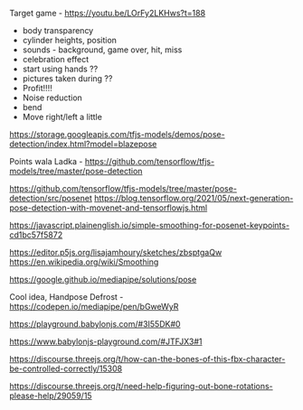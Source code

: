 Target game - https://youtu.be/LOrFy2LKHws?t=188

- body transparency
- cylinder heights, position
- sounds - background, game over, hit, miss
- celebration effect
- start using hands ??
- pictures taken during ??
- Profit!!!!
- Noise reduction
- bend
- Move right/left a little

https://storage.googleapis.com/tfjs-models/demos/pose-detection/index.html?model=blazepose

Points wala Ladka - https://github.com/tensorflow/tfjs-models/tree/master/pose-detection

https://github.com/tensorflow/tfjs-models/tree/master/pose-detection/src/posenet
https://blog.tensorflow.org/2021/05/next-generation-pose-detection-with-movenet-and-tensorflowjs.html


https://javascript.plainenglish.io/simple-smoothing-for-posenet-keypoints-cd1bc57f5872

https://editor.p5js.org/lisajamhoury/sketches/zbsptgaQw
https://en.wikipedia.org/wiki/Smoothing

https://google.github.io/mediapipe/solutions/pose

Cool idea, Handpose Defrost - 
https://codepen.io/mediapipe/pen/bGweWyR

https://playground.babylonjs.com/#3I55DK#0

https://www.babylonjs-playground.com/#JTFJX3#1


https://discourse.threejs.org/t/how-can-the-bones-of-this-fbx-character-be-controlled-correctly/15308

https://discourse.threejs.org/t/need-help-figuring-out-bone-rotations-please-help/29059/15